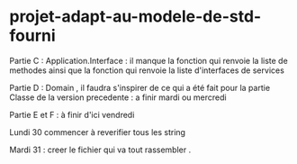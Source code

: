 # projet-adapt-au-modele-de-std-fourni

Partie C : Application.Interface : il manque la fonction qui renvoie la liste de methodes ainsi que la fonction qui renvoie la liste d'interfaces de services 

Partie D : Domain , il faudra s'inspirer de ce qui a été fait pour la partie Classe de la version precedente : a finir mardi ou mercredi 

Partie E et F : à finir d'ici vendredi 

Lundi 30 commencer à reverifier tous les string 

Mardi 31 : creer le fichier qui va tout rassembler . 
